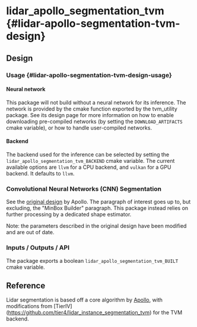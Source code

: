 # lidar_apollo_segmentation_tvm {#lidar-apollo-segmentation-tvm-design}

## Design

### Usage {#lidar-apollo-segmentation-tvm-design-usage}

#### Neural network

This package will not build without a neural network for its inference.
The network is provided by the cmake function exported by the tvm_utility package.
See its design page for more information on how to enable downloading pre-compiled networks (by setting the `DOWNLOAD_ARTIFACTS` cmake variable), or how to handle user-compiled networks.

#### Backend

The backend used for the inference can be selected by setting the `lidar_apollo_segmentation_tvm_BACKEND` cmake variable.
The current available options are `llvm` for a CPU backend, and `vulkan` for a GPU backend.
It defaults to `llvm`.

### Convolutional Neural Networks (CNN) Segmentation

See the [original design](https://github.com/ApolloAuto/apollo/blob/3422a62ce932cb1c0c269922a0f1aa59a290b733/docs/specs/3d_obstacle_perception.md#convolutional-neural-networks-cnn-segmentation) by Apollo.
The paragraph of interest goes up to, but excluding, the "MinBox Builder" paragraph.
This package instead relies on further processing by a dedicated shape estimator.

Note: the parameters described in the original design have been modified and are out of date.

### Inputs / Outputs / API

The package exports a boolean `lidar_apollo_segmentation_tvm_BUILT` cmake variable.

## Reference

Lidar segmentation is based off a core algorithm by [Apollo](https://github.com/ApolloAuto/apollo/blob/master/docs/06_Perception/3d_obstacle_perception.md), with modifications from [TierIV] (<https://github.com/tier4/lidar_instance_segmentation_tvm>) for the TVM backend.
